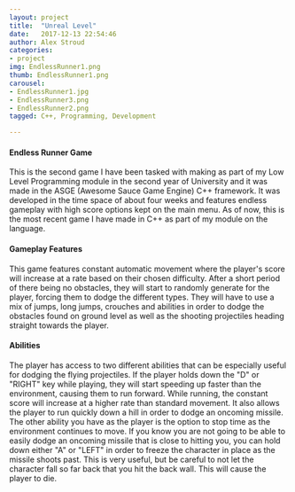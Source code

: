 ```yaml
---
layout: project
title:  "Unreal Level"
date:   2017-12-13 22:54:46
author: Alex Stroud
categories:
- project
img: EndlessRunner1.png
thumb: EndlessRunner1.png
carousel:
- EndlessRunner1.jpg
- EndlessRunner3.png
- EndlessRunner2.png
tagged: C++, Programming, Development

---
```


#### Endless Runner Game

This is the second game I have been tasked with making as part of my Low Level Programming module in the second year of University and it was made in the ASGE (Awesome Sauce Game Engine) C++ framework. It was developed in the time space of about four weeks and features endless gameplay with high score options kept on the main menu. As of now, this is the most recent game I have made in C++ as part of my module on the language.


#### Gameplay Features

This game features constant automatic movement where the player's score will increase at a rate based on their chosen difficulty. After a short period of there being no obstacles, they will start to randomly generate for the player, forcing them to dodge the different types. They will have to use a mix of jumps, long jumps, crouches and abilities in order to dodge the obstacles found on ground level as well as the shooting projectiles heading straight towards the player.


#### Abilities

The player has access to two different abilities that can be especially useful for dodging the flying projectiles. If the player holds down the "D" or "RIGHT" key while playing, they will start speeding up faster than the environment, causing them to run forward. While running, the constant score will increase at a higher rate than standard movement. It also allows the player to run quickly down a hill in order to dodge an oncoming missile.
The other ability you have as the player is the option to stop time as the environment continues to move. If you know you are not going to be able to easily dodge an oncoming missile that is close to hitting you, you can hold down either "A" or "LEFT" in order to freeze the character in place as the missile shoots past. This is very useful, but be careful to not let the character fall so far back that you hit the back wall. This will cause the player to die.
